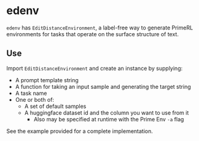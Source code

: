 # edenv

`edenv` has `EditDistanceEnvironment`, a label-free way to generate PrimeRL environments for tasks that operate on the surface structure of text.

## Use

Import `EditDistanceEnvironment` and create an instance by supplying:
- A prompt template string
- A function for taking an input sample and generating the target string
- A task name
- One or both of:
  - A set of default samples
  - A huggingface dataset id and the column you want to use from it
    - Also may be specified at runtime with the Prime Env `-a` flag

See the example provided for a complete implementation.
